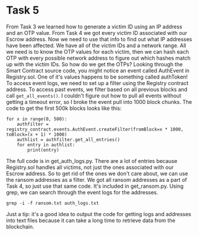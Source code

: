 # Task 5

From Task 3 we learned how to generate a victim ID using an IP address and an 
OTP value. From Task 4 we got every victim ID associated with our Escrow 
address. Now we need to use that info to find out what IP addresses have been 
affected. We have all of the victim IDs and a network range. All we need is to
know the OTP values for each victim, then we can hash each OTP with every 
possible network address to figure out which hashes match up with the victim 
IDs. So how do we get the OTPs? Looking through the Smart Contract source code,
you might notice an event called AuthEvent in Registry.sol. One of it's values
happens to be something called authToken! To access event logs, we need to set
up a filter using the Registry contract address. To access past events, we 
filter based on all previous blocks and call `get_all_events()`. I couldn't
figure out how to pull all events without getting a timeout error, so I broke
the event pull into 1000 block chunks. The code to get the first 500k blocks
looks like this:
```
for x in range(0, 500):
    authfilter = registry_contract.events.AuthEvent.createFilter(fromBlock=x * 1000, toBlock=(x + 1) * 1000)
    authlist = authfilter.get_all_entries()
    for entry in authlist:
        print(entry)
```
The full code is in get_auth_logs.py. There are a lot of entries because 
Registry.sol handles all victims, not just the ones associated with our Escrow 
address. So to get rid of the ones we don't care about, we can use the ransom 
addresses as a filter. We got all ransom addresses as a part of Task 4, so just
use that same code. It's included in get_ransom.py. Using grep, we can search 
through the event logs for the addresses. 
```
grep -i -f ransom.txt auth_logs.txt 
``` 
Just a tip: it's a good idea to output the code for getting logs and addresses
into text files because it can take a long time to retrieve data from the
blockchain.
